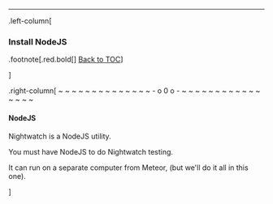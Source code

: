 ---
.left-column[
  ### Install NodeJS
.footnote[.red.bold[] [Back to TOC](..)] 
<!-- -->]
.right-column[
~ ~ ~ ~ ~ ~ ~ ~ ~ ~ ~ ~ ~ ~ - o 0 o - ~ ~ ~ ~ ~ ~ ~ ~ ~ ~ ~ ~ ~ ~ ~ ~

#### NodeJS

Nightwatch is a NodeJS utility.

You must have NodeJS to do Nightwatch testing.

It can run on a separate computer from Meteor, (but we'll do it all in this one).


<!-- -->]
